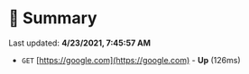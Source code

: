 # 📖 Summary
Last updated: **4/23/2021, 7:45:57 AM**

- `GET` [https://google.com](https://google.com) - **Up** (126ms)
